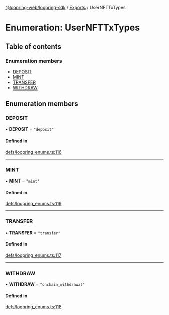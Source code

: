 [@loopring-web/loopring-sdk](../README.md) / [Exports](../modules.md) / UserNFTTxTypes

# Enumeration: UserNFTTxTypes

## Table of contents

### Enumeration members

- [DEPOSIT](UserNFTTxTypes.md#deposit)
- [MINT](UserNFTTxTypes.md#mint)
- [TRANSFER](UserNFTTxTypes.md#transfer)
- [WITHDRAW](UserNFTTxTypes.md#withdraw)

## Enumeration members

### DEPOSIT

• **DEPOSIT** = `"deposit"`

#### Defined in

[defs/loopring_enums.ts:116](https://github.com/Loopring/loopring_sdk/blob/edf273a/src/defs/loopring_enums.ts#L116)

___

### MINT

• **MINT** = `"mint"`

#### Defined in

[defs/loopring_enums.ts:119](https://github.com/Loopring/loopring_sdk/blob/edf273a/src/defs/loopring_enums.ts#L119)

___

### TRANSFER

• **TRANSFER** = `"transfer"`

#### Defined in

[defs/loopring_enums.ts:117](https://github.com/Loopring/loopring_sdk/blob/edf273a/src/defs/loopring_enums.ts#L117)

___

### WITHDRAW

• **WITHDRAW** = `"onchain_withdrawal"`

#### Defined in

[defs/loopring_enums.ts:118](https://github.com/Loopring/loopring_sdk/blob/edf273a/src/defs/loopring_enums.ts#L118)
